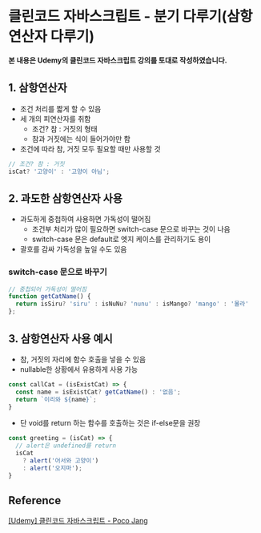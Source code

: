 # 클린코드 자바스크립트 - 분기 다루기(삼항연산자 다루기)



**본 내용은 Udemy의 클린코드 자바스크립트 강의를 토대로 작성하였습니다.**



## 1. 삼항연산자

* 조건 처리를 짧게 할 수 있음
* 세 개의 피연산자를 취함
  * 조건? 참 : 거짓의 형태
  * 참과 거짓에는 식이 들어가야만 함
* 조건에 따라 참, 거짓 모두 필요할 때만 사용할 것

```JavaScript
// 조건? 참 : 거짓
isCat? '고양이' : '고양이 아님';
```



## 2. 과도한 삼항연산자 사용

* 과도하게 중첩하여 사용하면 가독성이 떨어짐
  * 조건부 처리가 많이 필요하면 switch-case 문으로 바꾸는 것이 나음
  * switch-case 문은 default로 엣지 케이스를 관리하기도 용이
* 괄호를 감싸 가독성을 높일 수도 있음



### switch-case 문으로 바꾸기

```JavaScript
// 중첩되어 가독성이 떨어짐
function getCatName() {
  return isSiru? 'siru' : isNuNu? 'nunu' : isMango? 'mango' : '몰라'
};
```



## 3. 삼항연산자 사용 예시

* 참, 거짓의 자리에 함수 호출을 넣을 수 있음
* nullable한 상황에서 유용하게 사용 가능

```JavaScript
const callCat = (isExistCat) => {
  const name = isExistCat? getCatName() : '없음';
  return `이리와 ${name}`;
}
```



* 단 void를 return 하는 함수를 호출하는 것은 if-else문을 권장

```JavaScript
const greeting = (isCat) => {
  // alert은 undefined를 return
  isCat
  	? alert('어서와 고양이')
  	: alert('오지마');
}
```



## Reference

[[Udemy] 클린코드 자바스크립트 - Poco Jang](https://www.udemy.com/course/clean-code-js/)